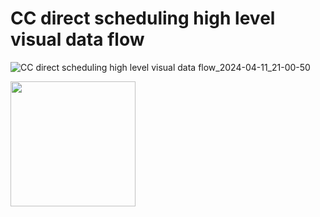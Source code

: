# CC direct scheduling high level visual data flow

![CC direct scheduling high level visual data flow_2024-04-11_21-00-50](https://github.com/department-of-veterans-affairs/va.gov-team/assets/101129355/f9194f89-0b84-4963-b3da-8adb473ffc6b)

<img width="200" alt="" src="https://github.com/department-of-veterans-affairs/va.gov-team/assets/101129355/6906e41b-b9ac-4ce9-a586-84e72d91bbec">
